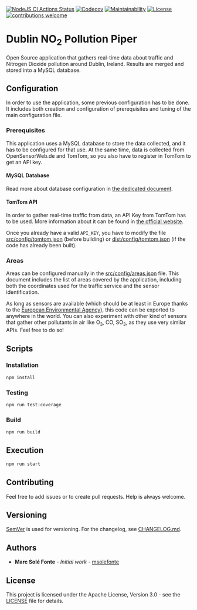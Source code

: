 [![NodeJS CI Actions Status](https://img.shields.io/github/workflow/status/msolefonte/dublin-pollution-piper/nodejs-ci)](https://github.com/msolefonte/dublin-pollution-piper/actions)
[![Codecov](https://codecov.io/gh/msolefonte/dublin-pollution-piper/branch/main/graph/badge.svg?token=178AK2GXQL)](https://codecov.io/gh/msolefonte/dublin-pollution-piper)
[![Maintainability](https://api.codeclimate.com/v1/badges/8e48291929dd5190e908/maintainability)](https://codeclimate.com/github/msolefonte/dublin-pollution-piper/maintainability)
[![License](https://img.shields.io/github/license/msolefonte/dublin-pollution-piper)](https://github.com/msolefonte/dublin-pollution-piper/blob/master/LICENSE)
[![contributions welcome](https://img.shields.io/badge/contributions-welcome-brightgreen.svg)](https://github.com/msolefonte/dublin-pollution-piper/blob/master/CONTRIBUTING.md)

# Dublin NO<sub>2</sub> Pollution Piper

Open Source application that gathers real-time data about traffic and Nitrogen Dioxide pollution around Dublin, Ireland. 
Results are merged and stored into a MySQL database.

## Configuration

In order to use the application, some previous configuration has to be done. It includes both creation and configuration
of prerequisites and tuning of the main configuration file.

### Prerequisites

This application uses a MySQL database to store the data collected, and it has to be configured for that use. At the 
same time, data is collected from OpenSensorWeb.de and TomTom, so you also have to register in TomTom to get an API key. 

#### MySQL Database

Read more about database configuration in [the dedicated document](docs/database.md).

#### TomTom API

In order to gather real-time traffic from data, an API Key from TomTom has to be used. More information about it can be
found in [the official website](https://developer.tomtom.com/).

Once you already have a valid `API_KEY`, you have to modify the file [src/config/tomtom.json](src/config/tomtom.json)
(before building) or [dist/config/tomtom.json](dist/config/tomtom.json) (if the code has already been built).

### Areas

Areas can be configured manually in the [src/config/areas.json](src/config/areas.json) file. This document includes the
list of areas covered by the application, including both the coordinates used for the traffic service and the sensor
identification. 

As long as sensors are available (which should be at least in Europe thanks to the 
[European Environmental Agency](https://www.eea.europa.eu/themes/air)), this code can be exported to anywhere in the 
world. You can also experiment with other kind of sensors that gather other pollutants in air like O<sub>3</sub>, CO, 
SO<sub>3</sub>, as they use very similar APIs. Feel free to do so!

## Scripts

### Installation

```bash
npm install
```

### Testing

```bash
npm run test:coverage
```

### Build

```bash
npm run build
```

## Execution

```bash
npm run start
```

## Contributing

Feel free to add issues or to create pull requests. Help is always welcome.

## Versioning

[SemVer](http://semver.org/) is used for versioning. For the changelog, see [CHANGELOG.md](CHANGELOG.md). 

## Authors

* **Marc Solé Fonte** - *Initial work* - [msolefonte](https://github.com/msolefonte)

## License

This project is licensed under the Apache License, Version 3.0 - see the [LICENSE](LICENSE) file for details.
